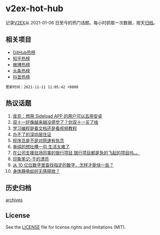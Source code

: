 # v2ex-hot-hub

 记录[V2EX](https://www.v2ex.com/)从 2021-01-06 日至今的热门话题。每小时抓取一次数据，按天[归档](archives)。
 
 ## 相关项目

- [GitHub热榜](https://github.com/snaildev/github-hot-hub)
- [知乎热榜](https://github.com/snaildev/zhihu-hot-hub)
- [微博热榜](https://github.com/snaildev/weibo-hot-hub)
- [头条热榜](https://github.com/snaildev/toutiao-hot-hub)
- [抖音热榜](https://github.com/snaildev/douyin-hot-hub)


 `更新时间：2021-11-11 11:05:42 +0800`

## 热议话题

1. [库克：想用 Sideload APP 的用户可以去用安卓](https://www.v2ex.com/t/814382)
1. [双十一好像越来越没感觉了？你双十一买了啥](https://www.v2ex.com/t/814437)
1. [学习编程是看文档还是看视频教程](https://www.v2ex.com/t/814423)
1. [办不了的深圳居住证](https://www.v2ex.com/t/814362)
1. [程序员是不是对网速有执念](https://www.v2ex.com/t/814571)
1. [单纯的想吐槽一句 生活太难了](https://www.v2ex.com/t/814406)
1. [在公司支援驻场同事的银行项目,银行项目都是急的飞起的项目吗。。](https://www.v2ex.com/t/814374)
1. [印象笔记-干的漂亮](https://www.v2ex.com/t/814385)
1. [从 10 亿位数字里查找指定的数字，怎样才能快一些？](https://www.v2ex.com/t/814478)
1. [身体静电如何无感释放？](https://www.v2ex.com/t/814531)

## 历史归档

[archives](archives)

## License

See the [LICENSE](LICENSE) file for license rights and limitations (MIT).

